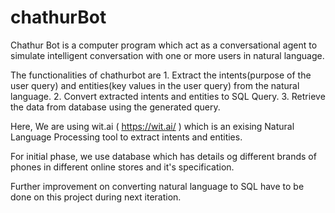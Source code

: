 # chathurBot

Chathur Bot is a computer program which act as a conversational agent to simulate intelligent conversation
with one or more users in natural language.

The functionalities of chathurbot are
        1. Extract the intents(purpose of the user query) and entities(key values in the user query) from the natural language.
        2. Convert extracted intents and entities to SQL Query.
        3. Retrieve the data from database using the generated query.

Here, We are using wit.ai ( https://wit.ai/ ) which is an exising Natural Language Processing tool to extract
intents and entities.

For initial phase, we use database which has details og different brands of phones in different online stores and it's
specification.

Further improvement on converting natural language to SQL have to be done on this project during next iteration.